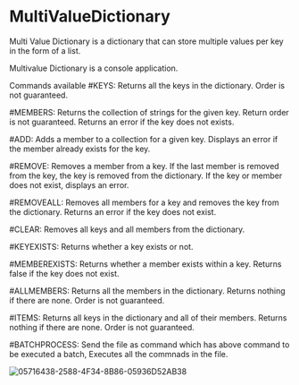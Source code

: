 # MultiValueDictionary

Multi Value Dictionary is a dictionary that can store multiple values per key in the form of a list.

Multivalue Dictionary is a console application.

Commands available 
#KEYS: Returns all the keys in the dictionary. Order is not guaranteed.

#MEMBERS: Returns the collection of strings for the given key. Return order is not guaranteed. Returns an error if the key does not exists.

#ADD: Adds a member to a collection for a given key. Displays an error if the member already exists for the key.

#REMOVE: Removes a member from a key. If the last member is removed from the key, the key is removed from the dictionary. If the key or member does not exist, displays an error.

#REMOVEALL: Removes all members for a key and removes the key from the dictionary. Returns an error if the key does not exist.

#CLEAR: Removes all keys and all members from the dictionary.

#KEYEXISTS: Returns whether a key exists or not.

#MEMBEREXISTS: Returns whether a member exists within a key. Returns false if the key does not exist.

#ALLMEMBERS: Returns all the members in the dictionary. Returns nothing if there are none. Order is not guaranteed.

#ITEMS: Returns all keys in the dictionary and all of their members. Returns nothing if there are none. Order is not guaranteed.

#BATCHPROCESS: Send the file as command which has above command to be executed a batch, Executes all the commnads in the file.


![05716438-2588-4F34-8B86-05936D52AB38](https://user-images.githubusercontent.com/29440293/171251208-98df4656-67fc-477c-919a-00b63a51ff2f.jpeg)


